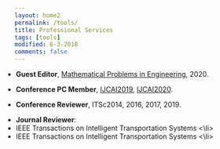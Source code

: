 ```yaml
---
layout: home2
permalink: /tools/
title: Professional Services
tags: [tools]
modified: 6-3-2018
comments: false
---
```


<ul style="padding-left:3px;">

<li>	    
<p>
<b>Guest Editor</b>, <a href="https://ieeexplore.ieee.org/document/8952783" target="_blank"> Mathematical Problems in Engineering</a>, 2020.
</p>	    
</li>
	    
<li>	    
<p>
<b>Conference PC Member</b>, <a href="https://ieeexplore.ieee.org/document/8952783" target="_blank"> IJCAI2019</a>, <a href="https://ieeexplore.ieee.org/document/8952783" target="_blank"> IJCAI2020</a>.
</p>	    
</li>

<li>	    
<p>
<b>Conference Reviewer</b>, ITSc2014, 2016, 2017, 2019.
</p>	    
</li>

<li>	    
<b>Journal Reviewer</b>:
	<li> IEEE Transactions on Intelligent Transportation Systems
	<\li>
	<li> IEEE Transactions on Intelligent Transportation Systems
	<\li>	    
</li>

</ul>

